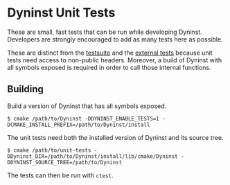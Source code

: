 # Dyninst Unit Tests

These are small, fast tests that can be run while developing Dyninst.
Developers are strongly encouraged to add as many tests here as possible.

These are distinct from the [testsuite](https://github.com/dyninst/testsuite)
and the [external tests](https://github.com/dyninst/external-tests)
because unit tests need access to non-public headers. Moreover, a build
of Dyninst with all symbols exposed is required in order to call those
internal functions.

## Building

Build a version of Dyninst that has all symbols exposed.

```console
$ cmake /path/to/Dyninst -DDYNINST_ENABLE_TESTS=1 -DCMAKE_INSTALL_PREFIX=/path/to/Dyninst/install
```

The unit tests need both the installed version of Dyninst and its source tree.

```console
$ cmake /path/to/unit-tests -DDyninst_DIR=/path/to/Dyninst/install/lib/cmake/Dyninst -DDYNINST_SOURCE_TREE=/path/to/Dyninst
```

The tests can then be run with `ctest`.
